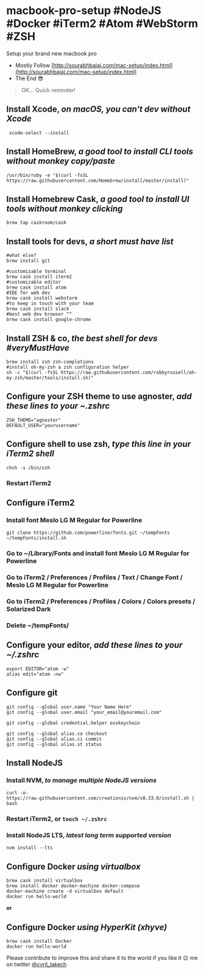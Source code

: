 # macbook-pro-setup #NodeJS #Docker #iTerm2 #Atom #WebStorm #ZSH
Setup your brand new macbook pro

* Mostly Follow [http://sourabhbajaj.com/mac-setup/index.html](http://sourabhbajaj.com/mac-setup/index.html)
* The End 😎

> OK... Quick reminder!

## Install Xcode, *on macOS, you can't dev without Xcode*

```
 xcode-select --install
```

## Install HomeBrew, *a good tool to install CLI tools without monkey copy/paste*

```
/usr/bin/ruby -e "$(curl -fsSL https://raw.githubusercontent.com/Homebrew/install/master/install)"
```

## Install Homebrew Cask, *a good tool to install UI tools without monkey clicking*

```
brew tap caskroom/cask
```

## Install tools for devs, *a short must have list*

```
#what else?
brew install git

#customizable terminal
brew cask install iterm2
#customizable editor
brew cask install atom
#IDE for web dev
brew cask install webstorm
#to keep in touch with your team
brew cask install slack
#best web dev browser ^^
brew cask install google-chrome 
```

## Install ZSH & co, *the best shell for devs #veryMustHave*

```
brew install zsh zsh-completions
#install oh-my-zsh a zsh configuration helper
sh -c "$(curl -fsSL https://raw.githubusercontent.com/robbyrussell/oh-my-zsh/master/tools/install.sh)"
```

## Configure your ZSH theme to use agnoster, *add these lines to your ~\.zshrc*

```
ZSH_THEME="agnoster"
DEFAULT_USER="yourusername"
```

## Configure shell to use zsh, *type this line in your iTerm2 shell*

```
chsh -s /bin/zsh
```
### Restart iTerm2

## Configure iTerm2
### Install font Meslo LG M Regular for Powerline
 
```
git clone https://github.com/powerline/fonts.git ~/tempFonts
~/tempFonts/install.sh
```
  
### Go to ~/Library/Fonts and install font Meslo LG M Regular for Powerline
### Go to iTerm2 / Preferences / Profiles / Text / Change Font / Meslo LG M Regular for Powerline
### Go to iTerm2 / Preferences / Profiles / Colors / Colors presets / Solarized Dark
### Delete ~/tempFonts/

## Configure your editor, *add these lines to your ~/.zshrc*

```
export EDITOR="atom -w"
alias edit="atom -nw"
```

## Configure git

```
git config --global user.name "Your Name Here"
git config --global user.email "your_email@youremail.com"

git config --global credential.helper osxkeychain

git config --global alias.co checkout
git config --global alias.ci commit
git config --global alias.st status
```

## Install NodeJS
### Install NVM, *to manage multiple NodeJS versions*

```
curl -o- https://raw.githubusercontent.com/creationix/nvm/v0.33.0/install.sh | bash
```
 
### Restart iTerm2, or `touch ~/.zshrc`
### Install NodeJS LTS, *latest long term supported version*
 
```
nvm install --lts
```

## Configure Docker *using virtualbox*

```
brew cask install virtualbox
brew install docker docker-machine docker-compose
docker-machine create -d virtualbox default
docker run hello-world
```

**or**

## Configure Docker *using HyperKit (xhyve)*

```
brew cask install Docker
docker run hello-world
```

Please contribute to improve this and share it to the world if you like it 😉
me on twitter [@cyril_lakech](https://twitter.com/cyril_lakech)
